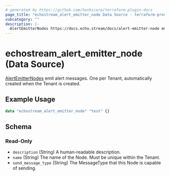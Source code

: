 ```yaml
---
# generated by https://github.com/hashicorp/terraform-plugin-docs
page_title: "echostream_alert_emitter_node Data Source - terraform-provider-echostream"
subcategory: ""
description: |-
  AlertEmitterNodes https://docs.echo.stream/docs/alert-emitter-node emit alert messages. One per Tenant, automatically created when the Tenant is created.
---
```


# echostream_alert_emitter_node (Data Source)

[AlertEmitterNodes](https://docs.echo.stream/docs/alert-emitter-node) emit alert messages. One per Tenant, automatically created when the Tenant is created.

## Example Usage

```terraform
data "echostream_alert_emitter_node" "test" {}
```

<!-- schema generated by tfplugindocs -->
## Schema

### Read-Only

- `description` (String) A human-readable description.
- `name` (String) The name of the Node. Must be unique within the Tenant.
- `send_message_type` (String) The MessageType that this Node is capable of sending.


